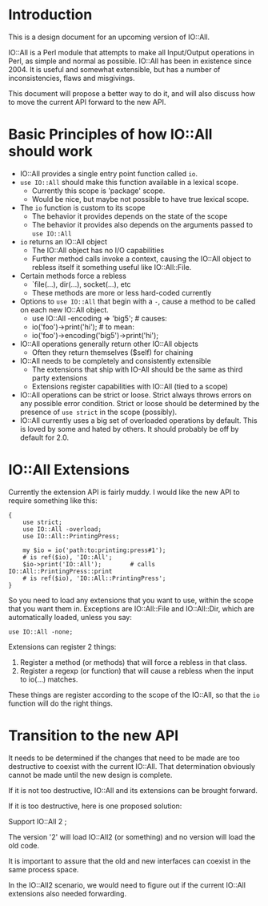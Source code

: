 # Introduction

This is a design document for an upcoming version of IO::All.

IO::All is a Perl module that attempts to make all Input/Output operations in
Perl, as simple and normal as possible. IO::All has been in existence since
2004. It is useful and somewhat extensible, but has a number of
inconsistencies, flaws and misgivings.

This document will propose a better way to do it, and will also discuss how to
move the current API forward to the new API.

# Basic Principles of how IO::All should work

* IO::All provides a single entry point function called `io`.
* `use IO::All` should make this function available in a lexical scope.
  * Currently this scope is 'package' scope.
  * Would be nice, but maybe not possible to have true lexical scope.
* The `io` function is custom to its scope
  * The behavior it provides depends on the state of the scope
  * The behavior it provides also depends on the arguments passed to `use
    IO::All`
* `io` returns an IO::All object
  * The IO::All object has no I/O capabilities
  * Further method calls invoke a context, causing the IO::All object to
    rebless itself it something useful like IO::All::File.
* Certain methods force a rebless
  * `file(...), dir(...), socket(...), etc
  * These methods are more or less hard-coded currently
* Options to `use IO::All` that begin with a `-`, cause a method to be called
  on each new IO::All object.
  * use IO::All -encoding => 'big5';   # causes:
  * io('foo')->print('hi');                     # to mean:
  * io('foo')->encoding('big5')->print('hi');
* IO::All operations generally return other IO::All objects
  * Often they return themselves ($self) for chaining
* IO::All needs to be completely and consistently extensible
  * The extensions that ship with IO-All should be the same as third party
    extensions
  * Extensions register capabilities with IO::All (tied to a scope)
* IO::All operations can be strict or loose. Strict always throws errors on
  any possible error condition. Strict or loose should be determined by the
  presence of `use strict` in the scope (possibly).
* IO::All currently uses a big set of overloaded operations by default. This
  is loved by some and hated by others. It should probably be off by default
  for 2.0.

# IO::All Extensions

Currently the extension API is fairly muddy. I would like the new API to
require something like this:

    {
        use strict;
        use IO::All -overload;
        use IO::All::PrintingPress;

        my $io = io('path:to:printing:press#1');
        # is ref($io), 'IO::All';
        $io->print('IO::All');        # calls IO::All::PrintingPress::print
        # is ref($io), 'IO::All::PrintingPress';
    }

So you need to load any extensions that you want to use, within the scope that
you want them in. Exceptions are IO::All::File and IO::All::Dir, which are
automatically loaded, unless you say:

    use IO::All -none;

Extensions can register 2 things:

1. Register a method (or methods) that will force a rebless in that class.
2. Register a regexp (or function) that will cause a rebless when the input
   to io(...) matches.

These things are register according to the scope of the IO::All, so that the
`io` function will do the right things.

# Transition to the new API

It needs to be determined if the changes that need to be made are too
destructive to coexist with the current IO::All. That determination obviously
cannot be made until the new design is complete.

If it is not too destructive, IO::All and its extensions can be brought
forward.

If it is too destructive, here is one proposed solution:

Support IO::All 2 <options>;

The version '2' will load IO::All2 (or something) and no version will load the
old code.

It is important to assure that the old and new interfaces can coexist in the
same process space.

In the IO::All2 scenario, we would need to figure out if the current IO::All
extensions also needed forwarding.

